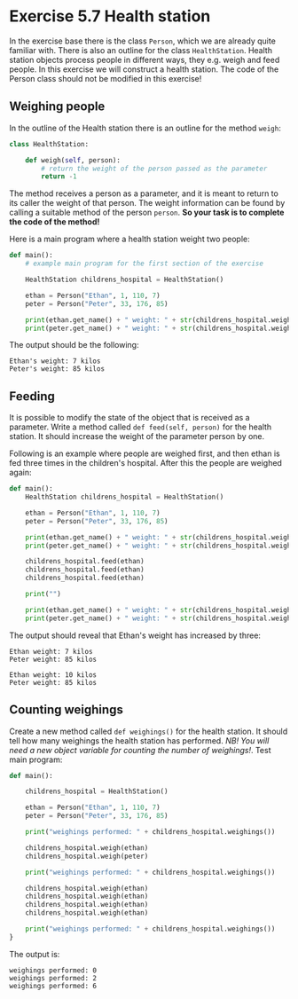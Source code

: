 # Exercise 5.7 Health station

In the exercise base there is the class `Person`, which we are already quite familiar with. There is also an outline for the class `HealthStation`. Health station objects process people in different ways, they e.g. weigh and feed people. In this exercise we will construct a health station. The code of the Person class should not be modified in this exercise!

## Weighing people

In the outline of the Health station there is an outline for the method `weigh`:

```python
class HealthStation:

    def weigh(self, person):
        # return the weight of the person passed as the parameter
        return -1
```

The method receives a person as a parameter, and it is meant to return to its caller the weight of that person. The weight information can be found by calling a suitable method of the person `person`. **So your task is to complete the code of the method!**

Here is a main program where a health station weight two people:
```python
def main():
    # example main program for the first section of the exercise

    HealthStation childrens_hospital = HealthStation()

    ethan = Person("Ethan", 1, 110, 7)
    peter = Person("Peter", 33, 176, 85)

    print(ethan.get_name() + " weight: " + str(childrens_hospital.weigh(ethan)) + " kilos")
    print(peter.get_name() + " weight: " + str(childrens_hospital.weigh(peter)) + " kilos")

```

The output should be the following:

```plaintext
Ethan's weight: 7 kilos
Peter's weight: 85 kilos
```

## Feeding

It is possible to modify the state of the object that is received as a parameter. Write a method called `def feed(self, person)` for the health station. It should increase the weight of the parameter person by one.

Following is an example where people are weighed first, and then ethan is fed three times in the children's hospital. After this the people are weighed again:

```python
def main():
    HealthStation childrens_hospital = HealthStation()

    ethan = Person("Ethan", 1, 110, 7)
    peter = Person("Peter", 33, 176, 85)

    print(ethan.get_name() + " weight: " + str(childrens_hospital.weigh(ethan)) + " kilos")
    print(peter.get_name() + " weight: " + str(childrens_hospital.weigh(peter)) + " kilos")

    childrens_hospital.feed(ethan)
    childrens_hospital.feed(ethan)
    childrens_hospital.feed(ethan)

    print("")

    print(ethan.get_name() + " weight: " + str(childrens_hospital.weigh(ethan)) + " kilos")
    print(peter.get_name() + " weight: " + str(childrens_hospital.weigh(peter)) + " kilos")
```

The output should reveal that Ethan's weight has increased by three:

```plaintext
Ethan weight: 7 kilos
Peter weight: 85 kilos

Ethan weight: 10 kilos
Peter weight: 85 kilos
```

## Counting weighings



Create a new method called `def weighings()` for the health station. It should tell how many weighings the health station has performed. *NB! You will need a new object variable for counting the number of weighings!*. Test main program:

```python
def main():

    childrens_hospital = HealthStation()

    ethan = Person("Ethan", 1, 110, 7)
    peter = Person("Peter", 33, 176, 85)

    print("weighings performed: " + childrens_hospital.weighings())

    childrens_hospital.weigh(ethan)
    childrens_hospital.weigh(peter)

    print("weighings performed: " + childrens_hospital.weighings())

    childrens_hospital.weigh(ethan)
    childrens_hospital.weigh(ethan)
    childrens_hospital.weigh(ethan)
    childrens_hospital.weigh(ethan)

    print("weighings performed: " + childrens_hospital.weighings())
}
```

The output is:

```plaintext
weighings performed: 0
weighings performed: 2
weighings performed: 6
```
